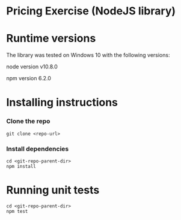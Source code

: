 # Pricing Exercise (NodeJS library)

# Runtime versions
The library was tested on Windows 10 with the following versions:

node version v10.8.0 

npm version 6.2.0 

# Installing instructions
### Clone the repo
```
git clone <repo-url>
```

### Install dependencies
```
cd <git-repo-parent-dir> 
npm install
```

# Running unit tests
```
cd <git-repo-parent-dir> 
npm test 
```
